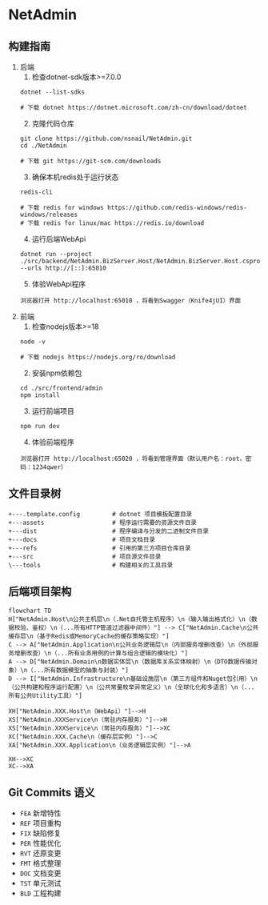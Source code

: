 # NetAdmin

## 构建指南
1. 后端
   1. 检查dotnet-sdk版本>=7.0.0
   ```
   dotnet --list-sdks
   
   # 下载 dotnet https://dotnet.microsoft.com/zh-cn/download/dotnet
   ```
   2. 克隆代码仓库
   ```
   git clone https://github.com/nsnail/NetAdmin.git
   cd ./NetAdmin
   
   # 下载 git https://git-scm.com/downloads
   ```
   3. 确保本机redis处于运行状态
   ```
   redis-cli
   
   # 下载 redis for windows https://github.com/redis-windows/redis-windows/releases
   # 下载 redis for linux/mac https://redis.io/download
   ```
   4. 运行后端WebApi
   ```
   dotnet run --project ./src/backend/NetAdmin.BizServer.Host/NetAdmin.BizServer.Host.csproj --urls http://[::]:65010
   ```
   5. 体验WebApi程序
   ```
   浏览器打开 http://localhost:65010 ，将看到Swagger（Knife4jUI）界面
   ```
2. 前端
    1. 检查nodejs版本>=18
    ```
    node -v
    
    # 下载 nodejs https://nodejs.org/ro/download
    ```
    2. 安装npm依赖包
    ```
    cd ./src/frontend/admin
    npm install
    ```
    3. 运行前端项目
    ```
    npm run dev
    ```
    4. 体验前端程序
    ```
    浏览器打开 http://localhost:65020 ，将看到管理界面（默认用户名：root，密码：1234qwer）
    ```

## 文件目录树
```
+---.template.config         # dotnet 项目模板配置目录
+---assets                   # 程序运行需要的资源文件目录
+---dist                     # 程序编译与分发的二进制文件目录
+---docs                     # 项目文档目录
+---refs                     # 引用的第三方项目仓库目录
+---src                      # 项目源文件目录
\---tools                    # 构建相关的工具目录
```

## 后端项目架构
```mermaid
flowchart TD
H["NetAdmin.Host\n公共主机层\n（.Net自托管主机程序）\n（输入输出格式化）\n（数据校验、鉴权）\n（...所有HTTP管道过滤器中间件）"] --> C["NetAdmin.Cache\n公共缓存层\n（基于Redis或MemoryCache的缓存策略实现）"]
C --> A["NetAdmin.Application\n公共业务逻辑层\n（内部服务增删改查）\n（外部服务增删改查）\n（...所有业务用例的计算与组合逻辑的模块化）"]
A --> D["NetAdmin.Domain\n数据实体层\n（数据库关系实体映射）\n（DTO数据传输对象）\n（...所有数据模型的抽象与封装）"]
D --> I["NetAdmin.Infrastructure\n基础设施层\n（第三方组件和Nuget包引用）\n（公共构建和程序运行配置）\n（公共常量枚举异常定义）\n（全球化化和多语言）\n（...所有公共Utility工具）"]

XH["NetAdmin.XXX.Host\n（WebApi）"]-->H
XS["NetAdmin.XXXService\n（常驻内存服务）"]-->H
XS["NetAdmin.XXXService\n（常驻内存服务）"]-->XC
XC["NetAdmin.XXX.Cache\n（缓存层实例）"]-->C
XA["NetAdmin.XXX.Application\n（业务逻辑层实例）"]-->A

XH-->XC
XC-->XA
```

## Git Commits 语义

- `FEA` 新增特性
- `REF` 项目重构
- `FIX` 缺陷修复
- `PER` 性能优化
- `RVT` 还原变更
- `FMT` 格式整理
- `DOC` 文档变更
- `TST` 单元测试
- `BLD` 工程构建